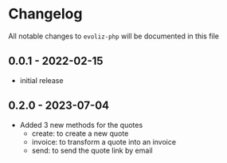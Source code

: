 # Changelog

All notable changes to `evoliz-php` will be documented in this file

## 0.0.1 - 2022-02-15

- initial release

## 0.2.0 - 2023-07-04

- Added 3 new methods for the quotes
  - create: to create a new quote
  - invoice: to transform a quote into an invoice
  - send: to send the quote link by email
